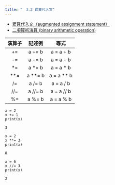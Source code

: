 ```yaml
---
title: "　3.2 累算代入文"
---
```


* [累算代入文（augmented assignment statement）](https://docs.python.org/ja/3/reference/simple_stmts.html#augmented-assignment-statements)
* [二項算術演算 (binary arithmetic operation)](https://docs.python.org/ja/3/reference/expressions.html#binary-arithmetic-operations)

|演算子|記述例|等式|
|:-:|:-:|:-:|
|+=|a += b|a = a + b|
|-=|a -= b|a = a - b|
|*=|a *= b|a = a * b|
|**=|a **= b|a = a ** b|
|/=|a /= b|a = a / b|
|//=|a //= b|a = a // b|
|%=|a %= b|a = a % b|

```python:サンプルコード
x = 2
x += 1
print(x)
```

```text:実行結果
3
```

```python:サンプルコード
x = 2
x **= 3
print(x)
```

```text:実行結果
8
```

```python:サンプルコード
x = 6
x //= 3
print(x)
```

```text:実行結果
2
```